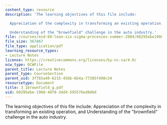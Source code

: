 ```yaml
---
content_type: resource
description: 'The learning objectives of this file include:

  Appreciation of the complexity in transforming an existing operation, and

  Understanding of the "brownfield" challenge in the auto industry.'
file: /courses/esd-60-lean-six-sigma-processes-summer-2004/60295ebe190848f03dd4595576ed8d6d_3_1brownfield_g.pdf
file_size: 367867
file_type: application/pdf
learning_resource_types:
- Lecture Notes
license: https://creativecommons.org/licenses/by-nc-sa/4.0/
ocw_type: OCWFile
parent_title: Lecture Notes
parent_type: CourseSection
parent_uid: 3f7b5a49-6215-45bb-6b4a-77385f498c34
resourcetype: Document
title: 3_1brownfield_g.pdf
uid: 60295ebe-1908-48f0-3dd4-595576ed8d6d
---
```

The learning objectives of this file include:
Appreciation of the complexity in transforming an existing operation, and
Understanding of the "brownfield" challenge in the auto industry.